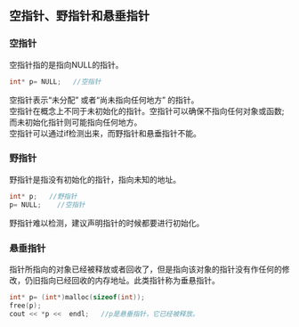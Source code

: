 ## 空指针、野指针和悬垂指针
### 空指针
空指针指的是指向NULL的指针。   
```c  
int* p= NULL;	//空指针   
```    
空指针表示“未分配” 或者“尚未指向任何地方” 的指针。   
空指针在概念上不同于未初始化的指针。空指针可以确保不指向任何对象或函数; 而未初始化指针则可能指向任何地方。   
空指针可以通过if检测出来，而野指针和悬垂指针不能。   
### 野指针
野指针是指没有初始化的指针，指向未知的地址。   
```c
int* p;   //野指针   
p= NULL;  	//空指针    
```   
野指针难以检测，建议声明指针的时候都要进行初始化。    
### 悬垂指针   
指针所指向的对象已经被释放或者回收了，但是指向该对象的指针没有作任何的修改，仍旧指向已经回收的内存地址。此类指针称为垂悬指针。    
```c
int* p= (int*)malloc(sizeof(int));    
free(p);    
cout << *p <<  endl;   //p是悬垂指针，它已经被释放。   
```   